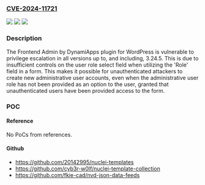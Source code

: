 ### [CVE-2024-11721](https://cve.mitre.org/cgi-bin/cvename.cgi?name=CVE-2024-11721)
![](https://img.shields.io/static/v1?label=Product&message=Frontend%20Admin%20by%20DynamiApps&color=blue)
![](https://img.shields.io/static/v1?label=Version&message=*%3C%3D%203.24.5%20&color=brighgreen)
![](https://img.shields.io/static/v1?label=Vulnerability&message=CWE-269%20Improper%20Privilege%20Management&color=brighgreen)

### Description

The Frontend Admin by DynamiApps plugin for WordPress is vulnerable to privilege escalation in all versions up to, and including, 3.24.5. This is due to insufficient controls on the user role select field when utilizing the 'Role' field in a form. This makes it possible for unauthenticated attackers to create new administrative user accounts, even when the administrative user role has not been provided as an option to the user, granted that unauthenticated users have been provided access to the form.

### POC

#### Reference
No PoCs from references.

#### Github
- https://github.com/20142995/nuclei-templates
- https://github.com/cyb3r-w0lf/nuclei-template-collection
- https://github.com/fkie-cad/nvd-json-data-feeds

